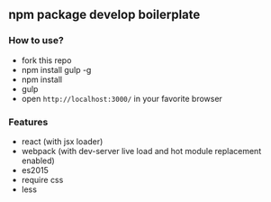 ## npm package develop boilerplate

### How to use?

+ fork this repo
+ npm install gulp -g
+ npm install
+ gulp
+ open `http://localhost:3000/` in your favorite browser

### Features

+ react (with jsx loader)
+ webpack (with dev-server live load and hot module replacement enabled)
+ es2015
+ require css
+ less
